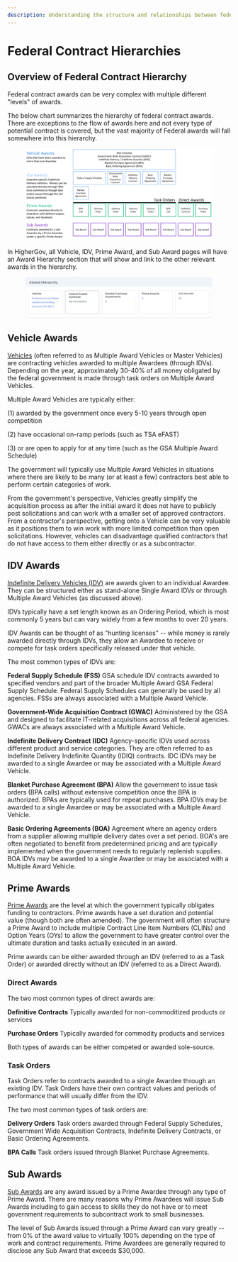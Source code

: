 ```yaml
---
description: Understanding the structure and relationships between federal awards
---
```


# Federal Contract Hierarchies

## Overview of Federal Contract Hierarchy

Federal contract awards can be very complex with multiple different "levels" of awards.

The below chart summarizes the hierarchy of federal contract awards. There are exceptions to the flow of awards here and not every type of potential contract is covered, but the vast majority of Federal awards will fall somewhere into this hierarchy.

<figure><img src="../.gitbook/assets/image (4) (1) (1).png" alt=""><figcaption></figcaption></figure>

In HigherGov, all Vehicle, IDV, Prime Award, and Sub Award pages will have an Award Hierarchy section that will show and link to the other relevant awards in the hierarchy.

<figure><img src="../.gitbook/assets/image (3) (1) (1).png" alt=""><figcaption></figcaption></figure>

## Vehicle Awards

[Vehicles](https://www.highergov.com/vehicle/) (often referred to as Multiple Award Vehicles or Master Vehicles) are contracting vehicles awarded to multiple Awardees (through IDVs).  Depending on the year, approximately 30-40% of all money obligated by the federal government is made through task orders on Multiple Award Vehicles. &#x20;

Multiple Award Vehicles are typically either:

(1) awarded by the government once every 5-10 years through open competition

(2) have occasional on-ramp periods (such as TSA eFAST)

(3) or are open to apply for at any time (such as the GSA Multiple Award Schedule)

The government will typically use Multiple Award Vehicles in situations where there are likely to be many (or at least a few) contractors best able to perform certain categories of work. &#x20;

From the government's perspective, Vehicles greatly simplify the acquisition process as after the initial award it does not have to publicly post solicitations and can work with a smaller set of approved contractors.  From a contractor's perspective, getting onto a Vehicle can be very valuable as it positions them to win work with more limited competition than open solicitations.  However, vehicles can disadvantage qualified contractors that do not have access to them either directly or as a subcontractor.

## IDV Awards

[Indefinite Delivery Vehicles (IDV)](https://www.highergov.com/contract/) are awards given to an individual Awardee. They can be structured either as stand-alone Single Award IDVs or through Multiple Award Vehicles (as discussed above). &#x20;

IDVs typically have a set length known as an Ordering Period, which is most commonly 5 years but can vary widely from a few months to over 20 years.&#x20;

IDV Awards can be thought of as "hunting licenses" -- while money is rarely awarded directly through IDVs, they allow an Awardee to receive or compete for task orders specifically released under that vehicle.

The most common types of IDVs are: &#x20;

**Federal Supply Schedule (FSS)** GSA schedule IDV contracts awarded to specified vendors and part of the broader Multiple Award GSA Federal Supply Schedule. Federal Supply Schedules can generally be used by all agencies.  FSSs are always associated with a Multiple Award Vehicle.

**Government-Wide Acquisition Contract (GWAC)** Administered by the GSA and designed to facilitate IT-related acquisitions across all federal agencies.  GWACs are always associated with a Multiple Award Vehicle.

**Indefinite Delivery Contract (IDC)** Agency-specific IDVs used across different product and service categories.  They are often referred to as Indefinite Delivery Indefinite Quantity (IDIQ) contracts. IDC IDVs may be awarded to a single Awardee or may be associated with a Multiple Award Vehicle.

**Blanket Purchase Agreement (BPA)** Allow the government to issue task orders (BPA calls) without extensive competition once the BPA is authorized.  BPAs are typically used for repeat purchases. BPA IDVs may be awarded to a single Awardee or may be associated with a Multiple Award Vehicle.

**Basic Ordering Agreements (BOA)** Agreement where an agency orders from a supplier allowing multiple delivery dates over a set period. BOA's are often negotiated to benefit from predetermined pricing and are typically implemented when the government needs to regularly replenish supplies.  BOA IDVs may be awarded to a single Awardee or may be associated with a Multiple Award Vehicle.

## Prime Awards

[Prime Awards](https://www.highergov.com/contract/#contract) are the level at which the government typically obligates funding to contractors.  Prime awards have a set duration and potential value (though both are often amended).  The government will often structure a Prime Award to include multiple Contract Line Item Numbers (CLINs) and Option Years (OYs) to allow the government to have greater control over the ultimate duration and tasks actually executed in an award.

Prime awards can be either awarded through an IDV (referred to as a Task Order) or awarded directly without an IDV (referred to as a Direct Award). &#x20;

### Direct Awards

The two most common types of direct awards are:

**Definitive Contracts**  Typically awarded for non-commoditized products or services

**Purchase Orders** Typically awarded for commodity products and services

Both types of awards can be either competed or awarded sole-source.  &#x20;

### Task Orders

Task Orders refer to contracts awarded to a single Awardee through an existing IDV. Task Orders have their own contract values and periods of performance that will usually differ from the IDV.&#x20;

The two most common types of task orders are:

**Delivery Orders** Task orders awarded through Federal Supply Schedules, Government Wide Acquisition Contracts, Indefinite Delivery Contracts, or Basic Ordering Agreements.

**BPA Calls** Task orders issued through Blanket Purchase Agreements.

## Sub Awards

[Sub Awards](https://www.highergov.com/contract/#subcontract) are any award issued by a Prime Awardee through any type of Prime Award.  There are many reasons why Prime Awardees will issue Sub Awards including to gain access to skills they do not have or to meet government requirements to subcontract work to small businesses. &#x20;

The level of Sub Awards issued through a Prime Award can vary greatly -- from 0% of the award value to virtually 100% depending on the type of work and contract requirements.  Prime Awardees are generally required to disclose any Sub Award that exceeds $30,000. &#x20;
